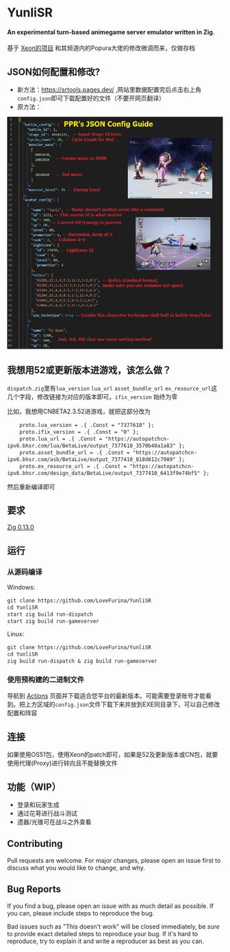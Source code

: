 # YunliSR
#### An experimental turn-based animegame server emulator written in Zig.

基于 [Xeon的项目](https://git.xeondev.com/reversedrooms/YunliSR) 和其频道内的Popura大佬的修改微调而来，仅做存档
## JSON如何配置和修改?
- 新方法：https://srtools.pages.dev/ ,网站里数据配置完后点击右上角`config.json`即可下载配置好的文件（不要开网页翻译）
- 原方法：

![image](https://github.com/LoveFurina/YunliSR/blob/master/json_guide.png)



## 我想用52或更新版本进游戏，该怎么做？
`dispatch.zig`里有`lua_version` `lua_url` `asset_bundle_url` `ex_resource_url`这几个字段，修改链接为对应的版本即可。`ifix_version` 始终为零

比如，我想用CNBETA2.3.52进游戏，就把这部分改为
```zig
    proto.lua_version = .{ .Const = "7377618" };
    proto.ifix_version = .{ .Const = "0" };
    proto.lua_url = .{ .Const = "https://autopatchcn-ipv6.bhsr.com/lua/BetaLive/output_7377618_3570b40a1a83" };
    proto.asset_bundle_url = .{ .Const = "https://autopatchcn-ipv6.bhsr.com/asb/BetaLive/output_7377410_818d812c7989" };
    proto.ex_resource_url = .{ .Const = "https://autopatchcn-ipv6.bhsr.com/design_data/BetaLive/output_7377410_6413f9e74bf5" };
```
然后重新编译即可

## 要求
[Zig 0.13.0](https://ziglang.org/download/)

## 运行
### 从源码编译

Windows:
```
git clone https://github.com/LoveFurina/YunliSR
cd YunliSR
start zig build run-dispatch
start zig build run-gameserver
```

Linux:
```
git clone https://github.com/LoveFurina/YunliSR
cd YunliSR
zig build run-dispatch & zig build run-gameserver
```

### 使用预构建的二进制文件
导航到 [Actions](https://github.com/LoveFurina/YunliSR/actions)
页面并下载适合您平台的最新版本。可能需要登录账号才能看到。把上方区域的`config.json`文件下载下来并放到EXE同目录下，可以自己修改配置和阵容
## 连接

如果使用OS51包，使用Xeon的patch即可，如果是52及更新版本或CN包，就要使用代理(Proxy)进行转向且不能替换文件

## 功能（WIP）
- 登录和玩家生成
- 通过花萼进行战斗测试
- 遗器/光锥可在战斗之外查看

## Contributing

Pull requests are welcome. For major changes, please open an issue first to discuss
what you would like to change, and why.

## Bug Reports

If you find a bug, please open an issue with as much detail as possible. If you
can, please include steps to reproduce the bug.

Bad issues such as "This doesn't work" will be closed immediately, be _sure_ to
provide exact detailed steps to reproduce your bug. If it's hard to reproduce, try
to explain it and write a reproducer as best as you can.